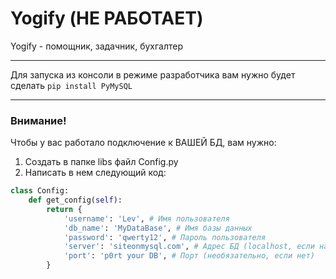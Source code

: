 # Yogify (НЕ РАБОТАЕТ)
Yogify - помощник, задачник, бухгалтер
***
Для запуска из консоли в режиме разработчика вам нужно будет сделать ```pip install PyMySQL ``` 
***
### Внимание!
Чтобы у вас работало подключение к ВАШЕЙ БД, вам нужно:
1. Создать в папке libs файл Config.py
2. Написать в нем следующий код:
```python
class Config:
    def get_config(self):
        return {
            'username': 'Lev', # Имя пользователя
            'db_name': 'MyDataBase', # Имя базы данных
            'password': 'qwerty12', # Пароль пользователя
            'server': 'siteonmysql.com', # Адрес БД (localhost, если на вашем компьютере)
            'port': 'p0rt your DB', # Порт (необязательно, если нет)
        }
```
